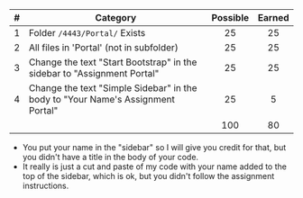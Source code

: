 | # |  Category                                                                       | Possible | Earned |
|---|---------------------------------------------------------------------------------|:--------:|:------:|
| 1 | Folder `/4443/Portal/` Exists                                                   |   25     |   25   |
| 2 | All files in 'Portal' (not in subfolder)                                        |   25     |   25   |
| 3 | Change the text "Start Bootstrap" in the sidebar to "Assignment Portal"         |   25     |   25   |
| 4 | Change the text "Simple Sidebar" in the body to "Your Name's Assignment Portal" |   25     |   5   |
|   |                                                                                 |   100    |   80  |

- You put your name in the "sidebar" so I will give you credit for that, but you didn't have a title in the body of your code.
- It really is just a cut and paste of my code with your name added to the top of the sidebar, which is ok, but you didn't follow the assignment instructions.
